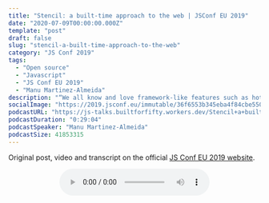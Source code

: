 ```yaml
---
title: "Stencil: a built-time approach to the web | JSConf EU 2019"
date: "2020-07-09T00:00:00.000Z"
template: "post"
draft: false
slug: "stencil-a-built-time-approach-to-the-web"
category: "JS Conf 2019"
tags:
  - "Open source"
  - "Javascript"
  - "JS Conf EU 2019"
  - "Manu Martinez-Almeida"
description: "“We all know and love framework-like features such as hot module replacement, reactive properties, templating, CSS-in-JS, lazy-loaded bundling, etc. Stencil is a new approach, a build-time abstraction with framework-level productivity, that generates hand-optimized components using future-proof web APIs. We’ll discuss the architecture of Stencil and the innovations a compiler can introduce to your apps and design systems!"
socialImage: "https://2019.jsconf.eu/immutable/36f6553b345eba4f84cbe55032a75df2f81907f9/images/cms/manu-martinez-almeida-5744cff5-1000-square.jpg"
podcastURL: "https://js-talks.builtforfifty.workers.dev/Stencil+a+built-time+approach+to+the+web+by+Manu+Martinez-Almeida+JSConf+EU+2019.mp3"
podcastDuration: "0:29:04"
podcastSpeaker: "Manu Martinez-Almeida"
podcastSize: 41853315
---
```


Original post, video and transcript on the official [JS Conf EU 2019 website](https://2019.jsconf.eu/manu-martinez-almeida/stencil-a-built-time-approach-to-the-web.html).

<!-- End of podcast preview -->

<div style="text-align: center">
	<audio controls="controls">
		<source type="audio/mp3" src="https://js-talks.builtforfifty.workers.dev/Stencil+a+built-time+approach+to+the+web+by+Manu+Martinez-Almeida+JSConf+EU+2019.mp3"></source>
		<p>Your browser does not support the audio element.</p>
	</audio>
</div>
